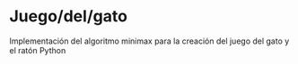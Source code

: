 # Juego/del/gato
Implementación del algoritmo minimax para la creación del juego del gato y el ratón Python
